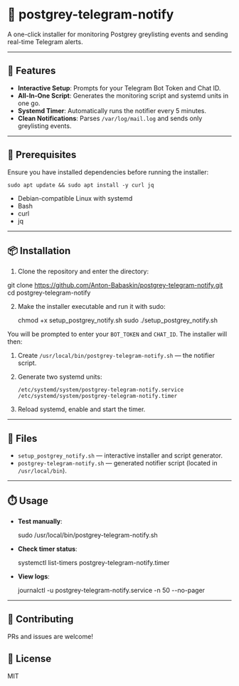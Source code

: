 # 🎉 postgrey-telegram-notify

A one-click installer for monitoring Postgrey greylisting events and sending real-time Telegram alerts.

---

## 🚀 Features

- **Interactive Setup**: Prompts for your Telegram Bot Token and Chat ID.
- **All-In-One Script**: Generates the monitoring script and systemd units in one go.
- **Systemd Timer**: Automatically runs the notifier every 5 minutes.
- **Clean Notifications**: Parses `/var/log/mail.log` and sends only greylisting events.

---

## 🧰 Prerequisites

Ensure you have installed dependencies before running the installer:

    sudo apt update && sudo apt install -y curl jq

- Debian-compatible Linux with systemd
- Bash
- curl
- jq

---

## 📦 Installation

1. Clone the repository and enter the directory:

git clone https://github.com/Anton-Babaskin/postgrey-telegram-notify.git
cd postgrey-telegram-notify

2. Make the installer executable and run it with sudo:

    chmod +x setup_postgrey_notify.sh
    sudo ./setup_postgrey_notify.sh

You will be prompted to enter your `BOT_TOKEN` and `CHAT_ID`. The installer will then:

1. Create `/usr/local/bin/postgrey-telegram-notify.sh` — the notifier script.
2. Generate two systemd units:

       /etc/systemd/system/postgrey-telegram-notify.service
       /etc/systemd/system/postgrey-telegram-notify.timer

3. Reload systemd, enable and start the timer.

---

## 📂 Files

- `setup_postgrey_notify.sh` — interactive installer and script generator.
- `postgrey-telegram-notify.sh` — generated notifier script (located in `/usr/local/bin`).

---

## ⏱️ Usage

- **Test manually**:

    sudo /usr/local/bin/postgrey-telegram-notify.sh

- **Check timer status**:

    systemctl list-timers postgrey-telegram-notify.timer

- **View logs**:

    journalctl -u postgrey-telegram-notify.service -n 50 --no-pager

---

## 🤝 Contributing

PRs and issues are welcome!

## 📄 License

MIT
